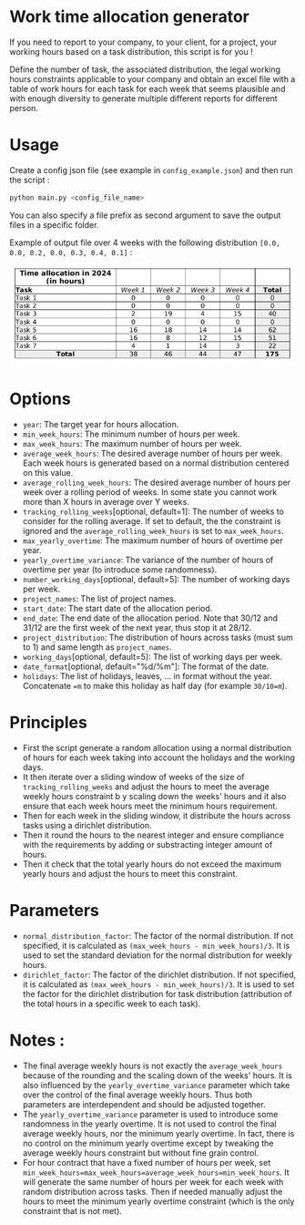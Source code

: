 # Work time allocation generator

If you need to report to your company, to your client, for a project, your working hours based on a task distribution, this script is for you !

Define the number of task, the associated distribution, the legal working hours constraints applicable to your company and obtain an excel file with a table of work hours for each task for each week that seems plausible and with enough diversity to generate multiple different reports for different person.

# Usage

Create a config json file (see example in `config_example.json`) and then run the script : 

```python
python main.py <config_file_name>
```

You can also specify a file prefix as second argument to save the output files in a specific folder.

Example of output file over 4 weeks with the following distribution `[0.0, 0.0, 0.2, 0.0, 0.3, 0.4, 0.1]` : 

![output example](./assets/output_illustration.png)

# Options

- `year`: The target year for hours allocation.
- `min_week_hours`: The minimum number of hours per week.
- `max_week_hours`: The maximum number of hours per week.
- `average_week_hours`: The desired average number of hours per week. Each week hours is generated based on a normal distribution centered on this value.
- `average_rolling_week_hours`: The desired average number of hours per week over a rolling period of weeks. In some state you cannot work more than X hours in average over Y weeks.
- `tracking_rolling_weeks`[optional, default=1]: The number of weeks to consider for the rolling average. If set to default, the the constraint is ignored and the `average_rolling_week_hours` is set to `max_week_hours`.
- `max_yearly_overtime`: The maximum number of hours of overtime per year.
- `yearly_overtime_variance`: The variance of the number of hours of overtime per year (to introduce some randomness).
- `number_working_days`[optional, default=5]: The number of working days per week.
- `project_names`: The list of project names.
- `start_date`: The start date of the allocation period.
- `end_date`: The end date of the allocation period. Note that 30/12 and 31/12 are the first week of the next year, thus stop it at 28/12.
- `project_distribution`: The distribution of hours across tasks (must sum to 1) and same length as `project_names`.
- `working_days`[optional, default=5]: The list of working days per week.
- `date_format`[optional, default="%d/%m"]: The format of the date.
- `holidays`: The list of holidays, leaves, ... in format without the year. Concatenate `=m` to make this holiday as half day (for example `30/10=m`).

# Principles

- First the script generate a random allocation using a normal distribution of hours for each week taking into account the holidays and the working days.
- It then iterate over a sliding window of weeks of the size of `tracking_rolling_weeks` and adjust the hours to meet the average weekly hours constraint b y scaling down the weeks' hours and it also ensure that each week hours meet the minimum hours requirement.
- Then for each week in the sliding window, it distribute the hours across tasks using a dirichlet distribution.
- Then it round the hours to the nearest integer and ensure compliance with the requirements by adding or substracting integer amount of hours.
- Then it check that the total yearly hours do not exceed the maximum yearly hours and adjust the hours to meet this constraint.

# Parameters

- `normal_distribution_factor`: The factor of the normal distribution. If not specified, it is calculated as `(max_week_hours - min_week_hours)/3`. It is used to set the standard deviation for the normal distribution for weekly hours.
- `dirichlet_factor`: The factor of the dirichlet distribution. If not specified, it is calculated as `(max_week_hours - min_week_hours)/3`. It is used to set the factor for the dirichlet distribution for task distribution (attribution of the total hours in a specific week to each task).


# Notes :
- The final average weekly hours is not exactly the `average_week_hours` because of the rounding and the scaling down of the weeks' hours. It is also influenced by the `yearly_overtime_variance` parameter which take over the control of the final average weekly hours. Thus both parameters are interdependent and should be adjusted together.
- The `yearly_overtime_variance` parameter is used to introduce some randomness in the yearly overtime. It is not used to control the final average weekly hours, nor the minimum yearly overtime. In fact, there is no control on the minimum yearly overtime except by tweaking the average weekly hours constraint but without fine grain control.
- For hour contract that have a fixed number of hours per week, set `min_week_hours=max_week_hours=average_week_hours=min_week_hours`. It will generate the same number of hours per week for each week with random distribution across tasks. Then if needed manually adjust the hours to meet the minimum yearly overtime constraint (which is the only constraint that is not met).
